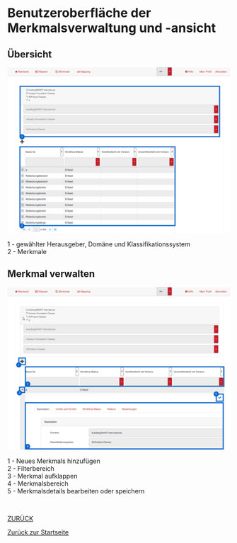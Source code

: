 # Benutzeroberfläche der Merkmalsverwaltung und -ansicht
## Übersicht

![BenutzeroberflächeMerkmalÜbersicht](../Bilder/UI/UIMerkmalsansicht.png)

1 - gewählter Herausgeber, Domäne und Klassifikationssystem <br>
2 - Merkmale <br>


## Merkmal verwalten

![BenutzoberflächeMerkmalverwalten](../Bilder/UI/UIMerkmalsdetails.png)

1 - Neues Merkmals hinzufügen <br>
2 - Filterbereich <br>
3 - Merkmal aufklappen <br>
4 - Merkmalsbereich <br>
5 - Merkmalsdetails bearbeiten oder speichern <br>

<br>

[ZURÜCK](2.3.0_UI.md)

[Zurück zur Startseite](https://bimeta-steuerkreis.github.io/Anwenderhilfe/)
